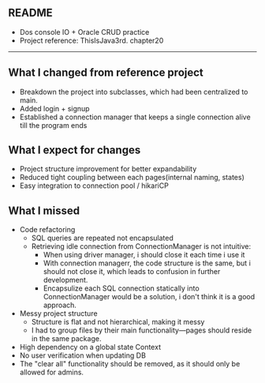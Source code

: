 ## README
* Dos console IO + Oracle CRUD practice
* Project reference: ThisIsJava3rd. chapter20
----
## What I changed from reference project
* Breakdown the project into subclasses, which had been centralized to main.
* Added login + signup
* Established a connection manager that keeps a single connection alive till the program ends
## What I expect for changes
* Project structure improvement for better expandability
* Reduced tight coupling between each pages(internal naming, states)
* Easy integration to connection pool / hikariCP
## What I missed
* Code refactoring
    * SQL queries are repeated not encapsulated
    * Retrieving idle connection from ConnectionManager is not intuitive:
        * When using driver manager, i should close it each time i use it
        * With connection managerr, the code structure is the same, but i should not close it, which leads to confusion in further development.
        * Encapsulize each SQL connection statically into ConnectionManager would be a solution, i don't think it is a good approach.
* Messy project structure
    * Structure is flat and not hierarchical, making it messy
    * I had to group files by their main functionality—pages should reside in the same package.
* High dependency on a global state Context
* No user verification when updating DB
* The "clear all" functionality should be removed, as it should only be allowed for admins.
